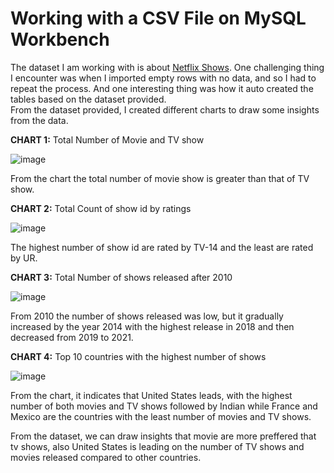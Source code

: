 # Working with a CSV File on MySQL Workbench
The dataset I am working with is about [Netflix Shows](https://drive.google.com/file/d/1Cth8F5M7smd4uqE7QNX6vHBSOdK_eank/view?usp=sharing).
One challenging thing I encounter was when I imported empty rows with no data, and so I had to repeat the process.
And one interesting thing was how it auto created the tables based on the dataset provided.  
From the dataset provided, I created different charts to draw some insights from the data.    

**CHART 1:** Total Number of Movie and TV show    

![image](https://github.com/Mamuu03/Database/assets/159721239/49495fc7-31f0-4b7e-b471-273413d92c14)

From the chart the total number of movie show is greater than that of TV show.  

**CHART 2:** Total Count of show id by ratings   

![image](https://github.com/Mamuu03/Database/assets/159721239/f556edf4-19ca-408e-b4d0-a7c430c7765e)  

The highest number of show id are rated by TV-14 and the least are rated by UR.   

**CHART 3:** Total Number of shows released after 2010  

![image](https://github.com/Mamuu03/Database/assets/159721239/6d62eb95-2b77-40eb-b83b-54e55d871ef8)  

From 2010 the number of shows released was low, but it gradually increased by the year 2014 with the highest release in 2018 and then decreased from 2019 to 2021.  

**CHART 4:** Top 10 countries with the highest number of shows 

![image](https://github.com/Mamuu03/Database/assets/159721239/fb6a8aad-5b9e-4773-8581-1e41d8fbabfb)  

From the chart, it indicates that United States leads, with the highest number of both movies and TV shows followed by Indian while France and Mexico are the countries with the least number of movies and TV shows.  

From the dataset, we can draw insights that movie are more preffered that tv shows, also United States is leading on the number of TV shows and movies released compared to other countries.
